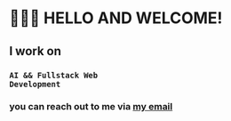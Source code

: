 # 👨🏿‍🦱 HELLO AND WELCOME!
## I work on
### <code>AI && Fullstack Web Development</code>
### you can reach out to me via <a href = samwondim@gmail.com>my email</a>
